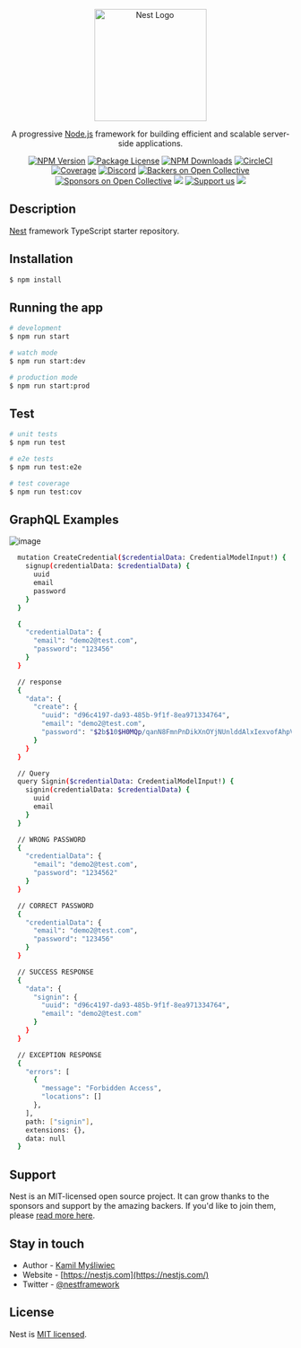 <p align="center">
  <a href="http://nestjs.com/" target="blank"><img src="https://nestjs.com/img/logo-small.svg" width="200" alt="Nest Logo" /></a>
</p>

[circleci-image]: https://img.shields.io/circleci/build/github/nestjs/nest/master?token=abc123def456
[circleci-url]: https://circleci.com/gh/nestjs/nest

  <p align="center">A progressive <a href="http://nodejs.org" target="_blank">Node.js</a> framework for building efficient and scalable server-side applications.</p>
    <p align="center">
<a href="https://www.npmjs.com/~nestjscore" target="_blank"><img src="https://img.shields.io/npm/v/@nestjs/core.svg" alt="NPM Version" /></a>
<a href="https://www.npmjs.com/~nestjscore" target="_blank"><img src="https://img.shields.io/npm/l/@nestjs/core.svg" alt="Package License" /></a>
<a href="https://www.npmjs.com/~nestjscore" target="_blank"><img src="https://img.shields.io/npm/dm/@nestjs/common.svg" alt="NPM Downloads" /></a>
<a href="https://circleci.com/gh/nestjs/nest" target="_blank"><img src="https://img.shields.io/circleci/build/github/nestjs/nest/master" alt="CircleCI" /></a>
<a href="https://coveralls.io/github/nestjs/nest?branch=master" target="_blank"><img src="https://coveralls.io/repos/github/nestjs/nest/badge.svg?branch=master#9" alt="Coverage" /></a>
<a href="https://discord.gg/G7Qnnhy" target="_blank"><img src="https://img.shields.io/badge/discord-online-brightgreen.svg" alt="Discord"/></a>
<a href="https://opencollective.com/nest#backer" target="_blank"><img src="https://opencollective.com/nest/backers/badge.svg" alt="Backers on Open Collective" /></a>
<a href="https://opencollective.com/nest#sponsor" target="_blank"><img src="https://opencollective.com/nest/sponsors/badge.svg" alt="Sponsors on Open Collective" /></a>
  <a href="https://paypal.me/kamilmysliwiec" target="_blank"><img src="https://img.shields.io/badge/Donate-PayPal-ff3f59.svg"/></a>
    <a href="https://opencollective.com/nest#sponsor"  target="_blank"><img src="https://img.shields.io/badge/Support%20us-Open%20Collective-41B883.svg" alt="Support us"></a>
  <a href="https://twitter.com/nestframework" target="_blank"><img src="https://img.shields.io/twitter/follow/nestframework.svg?style=social&label=Follow"></a>
</p>
  <!--[![Backers on Open Collective](https://opencollective.com/nest/backers/badge.svg)](https://opencollective.com/nest#backer)
  [![Sponsors on Open Collective](https://opencollective.com/nest/sponsors/badge.svg)](https://opencollective.com/nest#sponsor)-->

## Description

[Nest](https://github.com/nestjs/nest) framework TypeScript starter repository.

## Installation

```bash
$ npm install
```

## Running the app

```bash
# development
$ npm run start

# watch mode
$ npm run start:dev

# production mode
$ npm run start:prod
```

## Test

```bash
# unit tests
$ npm run test

# e2e tests
$ npm run test:e2e

# test coverage
$ npm run test:cov
```

## GraphQL Examples

![image](https://github.com/laurindo/nestjs-playground/assets/2501144/1cd7ed97-5579-48df-8ec8-b6f77b5acf8f)

```bash
  mutation CreateCredential($credentialData: CredentialModelInput!) {
    signup(credentialData: $credentialData) {
      uuid
      email
      password
    }
  }

  {
    "credentialData": {
      "email": "demo2@test.com",
      "password": "123456"
    }
  }

  // response
  {
    "data": {
      "create": {
        "uuid": "d96c4197-da93-485b-9f1f-8ea971334764",
        "email": "demo2@test.com",
        "password": "$2b$10$H0MQp/qanN8FmnPnDikXnOYjNUnlddAlxIexvofAhpVHri8qv6r62"
      }
    }
  }

  // Query
  query Signin($credentialData: CredentialModelInput!) {
    signin(credentialData: $credentialData) {
      uuid
      email
    }
  }

  // WRONG PASSWORD
  {
    "credentialData": {
      "email": "demo2@test.com",
      "password": "1234562"
    }
  }

  // CORRECT PASSWORD
  {
    "credentialData": {
      "email": "demo2@test.com",
      "password": "123456"
    }
  }

  // SUCCESS RESPONSE
  {
    "data": {
      "signin": {
        "uuid": "d96c4197-da93-485b-9f1f-8ea971334764",
        "email": "demo2@test.com"
      }
    }
  }

  // EXCEPTION RESPONSE
  {
    "errors": [
      {
        "message": "Forbidden Access",
        "locations": []
      },
    ],
    path: ["signin"],
    extensions: {},
    data: null
  }
```

## Support

Nest is an MIT-licensed open source project. It can grow thanks to the sponsors and support by the amazing backers. If you'd like to join them, please [read more here](https://docs.nestjs.com/support).

## Stay in touch

- Author - [Kamil Myśliwiec](https://kamilmysliwiec.com)
- Website - [https://nestjs.com](https://nestjs.com/)
- Twitter - [@nestframework](https://twitter.com/nestframework)

## License

Nest is [MIT licensed](LICENSE).
